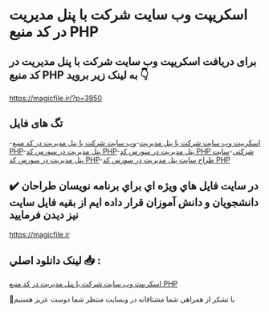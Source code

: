 # اسکریپت وب سایت شرکت با پنل مدیریت در کد منبع PHP

## برای دریافت اسکریپت وب سایت شرکت با پنل مدیریت در کد منبع PHP به لینک زیر بروید 👇

https://magicfile.ir/?p=3950

## تگ های فایل

-[اسکریپت وب سایت شرکت با پنل مدیریت](https://magicfile.ir/product/%d8%a7%d8%b3%da%a9%d8%b1%db%8c%d9%be%d8%aa%d9%88%d8%a8-%d8%b3%d8%a7%db%8c%d8%aa-%d8%b4%d8%b1%da%a9%d8%aa-%d8%a8%d8%a7-%d9%be%d9%86%d9%84-%d9%85%d8%af%db%8c%d8%b1%db%8c%d8%aa-php/)-[وب سایت شرکت با پنل مدیریت در کد منبع PHP](https://magicfile.ir/product/%d8%a7%d8%b3%da%a9%d8%b1%db%8c%d9%be%d8%aa%d9%88%d8%a8-%d8%b3%d8%a7%db%8c%d8%aa-%d8%b4%d8%b1%da%a9%d8%aa-%d8%a8%d8%a7-%d9%be%d9%86%d9%84-%d9%85%d8%af%db%8c%d8%b1%db%8c%d8%aa-php/)-[پنل مدیریت در سورس کد PHP](https://magicfile.ir/product/%d8%a7%d8%b3%da%a9%d8%b1%db%8c%d9%be%d8%aa%d9%88%d8%a8-%d8%b3%d8%a7%db%8c%d8%aa-%d8%b4%d8%b1%da%a9%d8%aa-%d8%a8%d8%a7-%d9%be%d9%86%d9%84-%d9%85%d8%af%db%8c%d8%b1%db%8c%d8%aa-php/)-[پنل مدیریت در سورس کد PHP شرکتی](https://magicfile.ir/product/%d8%a7%d8%b3%da%a9%d8%b1%db%8c%d9%be%d8%aa%d9%88%d8%a8-%d8%b3%d8%a7%db%8c%d8%aa-%d8%b4%d8%b1%da%a9%d8%aa-%d8%a8%d8%a7-%d9%be%d9%86%d9%84-%d9%85%d8%af%db%8c%d8%b1%db%8c%d8%aa-php/)-[سایت پنل مدیریت در سورس کد PHP](https://magicfile.ir/product/%d8%a7%d8%b3%da%a9%d8%b1%db%8c%d9%be%d8%aa%d9%88%d8%a8-%d8%b3%d8%a7%db%8c%d8%aa-%d8%b4%d8%b1%da%a9%d8%aa-%d8%a8%d8%a7-%d9%be%d9%86%d9%84-%d9%85%d8%af%db%8c%d8%b1%db%8c%d8%aa-php/)-[طراح سایت پنل مدیریت در سورس کد PHP](https://magicfile.ir/product/%d8%a7%d8%b3%da%a9%d8%b1%db%8c%d9%be%d8%aa%d9%88%d8%a8-%d8%b3%d8%a7%db%8c%d8%aa-%d8%b4%d8%b1%da%a9%d8%aa-%d8%a8%d8%a7-%d9%be%d9%86%d9%84-%d9%85%d8%af%db%8c%d8%b1%db%8c%d8%aa-php/)

## ✔️ در سايت فايل هاي ويژه اي براي برنامه نويسان طراحان دانشجويان و دانش آموزان قرار داده ايم از بقيه فايل سايت نيز ديدن فرماييد

https://magicfile.ir


## لينک دانلود اصلي 📥 :

[اسکریپت وب سایت شرکت با پنل مدیریت در کد منبع PHP](https://magicfile.ir/product/%d8%a7%d8%b3%da%a9%d8%b1%db%8c%d9%be%d8%aa%d9%88%d8%a8-%d8%b3%d8%a7%db%8c%d8%aa-%d8%b4%d8%b1%da%a9%d8%aa-%d8%a8%d8%a7-%d9%be%d9%86%d9%84-%d9%85%d8%af%db%8c%d8%b1%db%8c%d8%aa-php/) 


🙏با تشکر از همراهي شما مشتاقانه در وبسایت منتظر شما دوست عزیز هستیم

